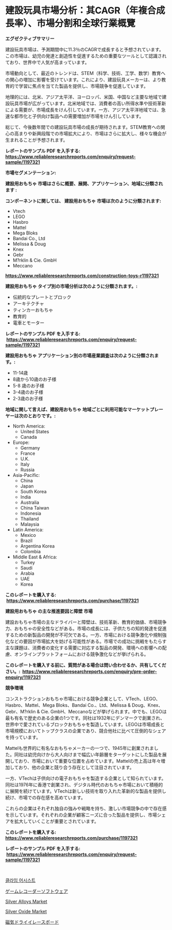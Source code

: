 <p><h1>建設玩具市場分析：其CAGR（年複合成長率）、市場分割和全球行業概覽</h1></p><p><strong>エグゼクティブサマリー</strong></p>
<p><p>建設玩具市場は、予測期間中に11.3％のCAGRで成長すると予想されています。この市場は、幼児の発達と創造性を促進するための重要なツールとして認識されており、世界中で人気が高まっています。</p><p>市場動向として、最近のトレンドは、STEM（科学、技術、工学、数学）教育への関心の増加に影響を受けています。これにより、建設玩具メーカーは、より教育的で学習に焦点を当てた製品を提供し、市場競争を促進しています。</p><p>地理的には、北米、アジア太平洋、ヨーロッパ、米国、中国など主要な地域で建設玩具市場が広がっています。北米地域では、消費者の高い所得水準や技術革新による需要が、市場成長をけん引しています。一方、アジア太平洋地域では、急速な都市化と子供向け製品への需要増加が市場をけん引しています。</p><p>総じて、今後数年間での建設玩具市場の成長が期待されます。STEM教育への関心の高まりや新興段階での市場拡大により、市場はさらに拡大し、様々な機会が生まれることが予想されます。</p></p>
<p><strong>レポートのサンプル PDF を入手する: <a href="https://www.reliableresearchreports.com/enquiry/request-sample/1197321">https://www.reliableresearchreports.com/enquiry/request-sample/1197321</a></strong></p>
<p><strong>市場セグメンテーション:</strong></p>
<p><strong> 建設用おもちゃ 市場はさらに概要、展開、アプリケーション、地域に分類されます :</strong></p>
<p><strong>コンポーネントに関しては、 建設用おもちゃ 市場は次のように分類されます: &nbsp;</strong></p>
<p><ul><li>Vtech</li><li>LEGO</li><li>Hasbro</li><li>Mattel</li><li>Mega Bloks</li><li>Bandai Co., Ltd</li><li>Melissa & Doug</li><li>Knex</li><li>Gebr</li><li>M?rklin & Cie. GmbH</li><li>Meccano</li></ul></p>
<p><strong><a href="https://www.reliableresearchreports.com/construction-toys-r1197321">https://www.reliableresearchreports.com/construction-toys-r1197321</a></strong></p>
<p><strong> 建設用おもちゃ タイプ別の市場分析は次のように分類されます。:</strong></p>
<p><ul><li>伝統的なプレートとブロック</li><li>アーキテクチャ</li><li>ティンカーおもちゃ</li><li>教育的</li><li>電車とモーター</li></ul></p>
<p><strong>レポートのサンプル PDF を入手する: &nbsp;<a href="https://www.reliableresearchreports.com/enquiry/request-sample/1197321">https://www.reliableresearchreports.com/enquiry/request-sample/1197321</a></strong></p>
<p><strong> 建設用おもちゃ アプリケーション別の市場産業調査は次のように分類されます。:</strong></p>
<p><ul><li>11-14歳</li><li>8歳から10歳のお子様</li><li>5-8 歳のお子様</li><li>3-4歳のお子様</li><li>2-3歳のお子様</li></ul></p>
<p><strong>地域に関して言えば、建設用おもちゃ 地域ごとに利用可能なマーケットプレーヤーは次のとおりです。:</strong></p>
<p><ul>
    <li>
        North America:
        <ul>
            <li>United States</li>
            <li>Canada</li>
        </ul>
    </li>
    <li>
        Europe:
        <ul>
            <li>Germany</li>
            <li>France</li>
            <li>U.K.</li>
            <li>Italy</li>
            <li>Russia</li>
        </ul>
    </li>
    <li>
        Asia-Pacific:
        <ul>
            <li>China</li>
            <li>Japan</li>
            <li>South Korea</li>
            <li>India</li>
            <li>Australia</li>
            <li>China Taiwan</li>
            <li>Indonesia</li>
            <li>Thailand</li>
            <li>Malaysia</li>
        </ul>
    </li>
    <li>
        Latin America:
        <ul>
            <li>Mexico</li>
            <li>Brazil</li>
            <li>Argentina Korea</li>
            <li>Colombia</li>
        </ul>
    </li>
    <li>
        Middle East & Africa:
        <ul>
            <li>Turkey</li>
            <li>Saudi</li>
            <li>Arabia</li>
            <li>UAE</li>
            <li>Korea</li>
        </ul>
    </li>
    </ul></p>
<p><strong>このレポートを購入する: &nbsp;<a href="https://www.reliableresearchreports.com/purchase/1197321">https://www.reliableresearchreports.com/purchase/1197321</a></strong></p>
<p><strong>建設用おもちゃ の主な推進要因と障壁 市場</strong></p>
<p><p>建設おもちゃ市場の主なドライバーと障壁は、技術革新、教育的価値、市場競争力、おもちゃの安全性などがある。市場の成長には、子供たちの知的発達を促進するための新製品の開発が不可欠である。一方、市場における競争激化や規制強化などの要因が市場拡大を妨げる可能性がある。市場での成功に挑戦をもたらす主な課題は、消費者の変化する需要に対応する製品の開発、環境への影響への配慮、オンラインプラットフォームにおける競争激化などが挙げられる。</p></p>
<p><strong>このレポートを購入する前に、質問がある場合は問い合わせるか、共有してください。:&nbsp; <a href="https://www.reliableresearchreports.com/enquiry/pre-order-enquiry/1197321">https://www.reliableresearchreports.com/enquiry/pre-order-enquiry/1197321</a></strong></p>
<p><strong>競争環境</strong></p>
<p><p>コンストラクションおもちゃ市場における競争企業として、VTech、LEGO、Hasbro、Mattel、Mega Bloks、Bandai Co.、Ltd、Melissa & Doug、Knex、Gebr、M?rklin & Cie. GmbH、Meccanoなどが挙げられます。中でも、LEGOは最も有名で歴史のある企業の1つです。同社は1932年にデンマークで創業され、世界中で愛されているブロックおもちゃを製造しています。LEGOは市場成長と市場規模においてトップクラスの企業であり、競合他社に比べて圧倒的なシェアを持っています。</p><p>Mattelも世界的に有名なおもちゃメーカーの一つで、1945年に創業されました。同社は幼児向けから大人向けまで幅広い年齢層をターゲットにした製品を展開しており、市場において重要な位置を占めています。Mattelの売上高は年々増加しており、他の企業と競り合う存在として注目されています。</p><p>一方、VTechは子供向けの電子おもちゃを製造する企業として知られています。同社は1976年に香港で創業され、デジタル時代のおもちゃ市場において積極的に展開を続けています。VTechは新しい技術を取り入れた革新的な製品を提供し続け、市場での存在感を高めています。</p><p>これらの企業はそれぞれ独自の強みや戦略を持ち、激しい市場競争の中で存在感を示しています。それぞれの企業が顧客ニーズに合った製品を提供し、市場シェアを拡大していくことが重要とされています。</p></p>
<p><strong>このレポートを購入する: &nbsp; <a href="https://www.reliableresearchreports.com/purchase/1197321">https://www.reliableresearchreports.com/purchase/1197321</a></strong></p>
<p><strong>レポートのサンプル PDF を入手する: &nbsp;<a href="https://www.reliableresearchreports.com/enquiry/request-sample/1197321">https://www.reliableresearchreports.com/enquiry/request-sample/1197321</a></strong><strong></strong></p>
<p>&nbsp;</p>
<p><p><a href="https://medium.com/@willislebsack/2024%EB%85%84%EB%B6%80%ED%84%B0-2031%EB%85%84%EA%B9%8C%EC%A7%80-%ED%81%B4%EB%9D%BC%EC%9D%B4%EB%B0%8D-%EC%96%B4%EC%8B%9C%EC%8A%A4%ED%8A%B8-%EC%8B%9C%EC%9E%A5%EC%9D%98-%EC%A0%90%EC%9C%A0%EC%9C%A8-%EC%A7%84%ED%99%94%EC%99%80-%EC%8B%9C%EC%9E%A5-%EC%84%B1%EC%9E%A5-%ED%8A%B8%EB%A0%8C%EB%93%9C%EC%9E%85%EB%8B%88%EB%8B%A4-97b68f98dee7">클라임 어시스트</a></p><p><a href="https://medium.com/@demarcuskuhlman/%E3%82%B2%E3%83%BC%E3%83%A0%E9%8C%B2%E7%94%BB%E3%82%BD%E3%83%95%E3%83%88%E3%82%A6%E3%82%A7%E3%82%A2%E5%B8%82%E5%A0%B4%E3%81%AE%E3%82%B7%E3%82%A7%E3%82%A2%E3%81%AE%E9%80%B2%E5%8C%96%E3%81%A8%E5%B8%82%E5%A0%B4%E6%88%90%E9%95%B7%E3%83%88%E3%83%AC%E3%83%B3%E3%83%892024%E5%B9%B4%E3%81%8B%E3%82%892031%E5%B9%B4%E3%81%BE%E3%81%A7-98827f404f7a">ゲームレコーダーソフトウェア</a></p><p><a href="https://issuu.com/reportprime-2/docs/silver-alloys-market-size-2030.pptx">Silver Alloys Market</a></p><p><a href="https://issuu.com/reportprime-2/docs/silver-oxide-market-size-2030.pptx">Silver Oxide Market</a></p><p><a href="https://medium.com/@attyourniture/%E3%83%9E%E3%82%B0%E3%83%8D%E3%83%86%E3%82%A3%E3%83%83%E3%82%AF%E3%83%89%E3%83%A9%E3%82%A4%E3%82%A4%E3%83%AC%E3%83%BC%E3%82%B9%E3%83%9C%E3%83%BC%E3%83%89%E5%B8%82%E5%A0%B4%E3%81%AE%E8%A6%8F%E6%A8%A1%E3%81%A8%E5%B8%82%E5%A0%B4%E5%8B%95%E5%90%91-%E5%AE%8C%E5%85%A8%E3%81%AA%E6%A5%AD%E7%95%8C%E6%A6%82%E8%A6%B3-2024%E5%B9%B4%E3%81%8B%E3%82%892031%E5%B9%B4-fb69ad0853cb">磁気ドライイレースボード</a></p></p>